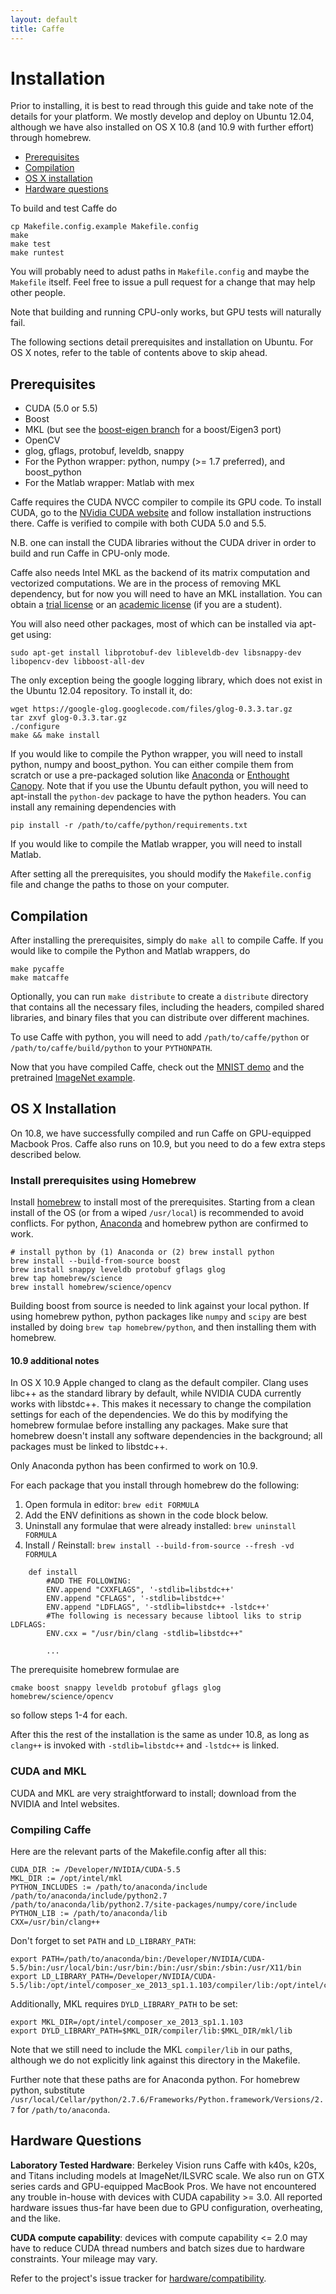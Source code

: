 ```yaml
---
layout: default
title: Caffe
---
```


# Installation

Prior to installing, it is best to read through this guide and take note of the details for your platform. We mostly develop and deploy on Ubuntu 12.04, although we have also installed on OS X 10.8 (and 10.9 with further effort) through homebrew.

- [Prerequisites](#prequequisites)
- [Compilation](#compilation)
- [OS X installation](#os_x_installation)
- [Hardware questions](#hardware_questions)

To build and test Caffe do

    cp Makefile.config.example Makefile.config
    make
    make test
    make runtest

You will probably need to adust paths in `Makefile.config` and maybe the `Makefile` itself. Feel free to issue a pull request for a change that may help other people.

Note that building and running CPU-only works, but GPU tests will naturally fail.

The following sections detail prerequisites and installation on Ubuntu. For OS X notes, refer to the table of contents above to skip ahead.

## Prerequisites

* CUDA (5.0 or 5.5)
* Boost
* MKL (but see the [boost-eigen branch](https://github.com/BVLC/caffe/tree/boost-eigen) for a boost/Eigen3 port)
* OpenCV
* glog, gflags, protobuf, leveldb, snappy
* For the Python wrapper: python, numpy (>= 1.7 preferred), and boost_python
* For the Matlab wrapper: Matlab with mex

Caffe requires the CUDA NVCC compiler to compile its GPU code. To install CUDA, go to the [NVidia CUDA website](https://developer.nvidia.com/cuda-downloads) and follow installation instructions there. Caffe is verified to compile with both CUDA 5.0 and 5.5.

N.B. one can install the CUDA libraries without the CUDA driver in order to build and run Caffe in CPU-only mode.

Caffe also needs Intel MKL as the backend of its matrix computation and vectorized computations. We are in the process of removing MKL dependency, but for now you will need to have an MKL installation. You can obtain a [trial license](http://software.intel.com/en-us/intel-mkl) or an [academic license](http://software.intel.com/en-us/intel-education-offerings) (if you are a student).

You will also need other packages, most of which can be installed via apt-get using:

    sudo apt-get install libprotobuf-dev libleveldb-dev libsnappy-dev libopencv-dev libboost-all-dev

The only exception being the google logging library, which does not exist in the Ubuntu 12.04 repository. To install it, do:

    wget https://google-glog.googlecode.com/files/glog-0.3.3.tar.gz
    tar zxvf glog-0.3.3.tar.gz
    ./configure
    make && make install

If you would like to compile the Python wrapper, you will need to install python, numpy and boost_python. You can either compile them from scratch or use a pre-packaged solution like [Anaconda](https://store.continuum.io/cshop/anaconda/) or [Enthought Canopy](https://www.enthought.com/products/canopy/). Note that if you use the Ubuntu default python, you will need to apt-install the `python-dev` package to have the python headers. You can install any remaining dependencies with

    pip install -r /path/to/caffe/python/requirements.txt

If you would like to compile the Matlab wrapper, you will need to install Matlab.

After setting all the prerequisites, you should modify the `Makefile.config` file and change the paths to those on your computer.

## Compilation

After installing the prerequisites, simply do `make all` to compile Caffe. If you would like to compile the Python and Matlab wrappers, do

    make pycaffe
    make matcaffe

Optionally, you can run `make distribute` to create a `distribute` directory that contains all the necessary files, including the headers, compiled shared libraries, and binary files that you can distribute over different machines.

To use Caffe with python, you will need to add `/path/to/caffe/python` or `/path/to/caffe/build/python` to your `PYTHONPATH`.

Now that you have compiled Caffe, check out the [MNIST demo](mnist.html) and the pretrained [ImageNet example](imagenet.html).

## OS X Installation

On 10.8, we have successfully compiled and run Caffe on GPU-equipped Macbook Pros. Caffe also runs on 10.9, but you need to do a few extra steps described below.

### Install prerequisites using Homebrew

Install [homebrew](http://brew.sh/) to install most of the prerequisites. Starting from a clean install of the OS (or from a wiped `/usr/local`) is recommended to avoid conflicts. For python, [Anaconda](https://store.continuum.io/cshop/anaconda/) and homebrew python are confirmed to work.

    # install python by (1) Anaconda or (2) brew install python
    brew install --build-from-source boost
    brew install snappy leveldb protobuf gflags glog
    brew tap homebrew/science
    brew install homebrew/science/opencv

Building boost from source is needed to link against your local python.
If using homebrew python, python packages like `numpy` and `scipy` are best installed by doing `brew tap homebrew/python`, and then installing them with homebrew.

#### 10.9 additional notes

In OS X 10.9 Apple changed to clang as the default compiler. Clang uses libc++ as the standard library by default, while NVIDIA CUDA currently works with libstdc++. This makes it necessary to change the compilation settings for each of the dependencies. We do this by modifying the homebrew formulae before installing any packages. Make sure that homebrew doesn't install any software dependencies in the background; all packages must be linked to libstdc++.

Only Anaconda python has been confirmed to work on 10.9.

For each package that you install through homebrew do the following:

1. Open formula in editor: `brew edit FORMULA`
2. Add the ENV definitions as shown in the code block below.
3. Uninstall any formulae that were already installed: `brew uninstall FORMULA`
4. Install / Reinstall: `brew install --build-from-source --fresh -vd FORMULA`

```
    def install
        #ADD THE FOLLOWING:
        ENV.append "CXXFLAGS", '-stdlib=libstdc++'
        ENV.append "CFLAGS", '-stdlib=libstdc++'
        ENV.append "LDFLAGS", '-stdlib=libstdc++ -lstdc++'
        #The following is necessary because libtool liks to strip LDFLAGS:
        ENV.cxx = "/usr/bin/clang -stdlib=libstdc++"

        ...
```

The prerequisite homebrew formulae are

    cmake boost snappy leveldb protobuf gflags glog homebrew/science/opencv

so follow steps 1-4 for each.

After this the rest of the installation is the same as under 10.8, as long as `clang++` is invoked with `-stdlib=libstdc++` and `-lstdc++` is linked.

### CUDA and MKL

CUDA and MKL are very straightforward to install; download from the NVIDIA and Intel websites.

### Compiling Caffe

Here are the relevant parts of the Makefile.config after all this:

    CUDA_DIR := /Developer/NVIDIA/CUDA-5.5
    MKL_DIR := /opt/intel/mkl
    PYTHON_INCLUDES := /path/to/anaconda/include /path/to/anaconda/include/python2.7 /path/to/anaconda/lib/python2.7/site-packages/numpy/core/include
    PYTHON_LIB := /path/to/anaconda/lib
    CXX=/usr/bin/clang++

Don't forget to set `PATH` and `LD_LIBRARY_PATH`:

    export PATH=/path/to/anaconda/bin:/Developer/NVIDIA/CUDA-5.5/bin:/usr/local/bin:/usr/bin:/bin:/usr/sbin:/sbin:/usr/X11/bin
    export LD_LIBRARY_PATH=/Developer/NVIDIA/CUDA-5.5/lib:/opt/intel/composer_xe_2013_sp1.1.103/compiler/lib:/opt/intel/composer_xe_2013_sp1.1.103/mkl/lib:/path/to/anaconda/lib:/usr/local/lib:/usr/lib:/lib

Additionally, MKL requires `DYLD_LIBRARY_PATH` to be set:

    export MKL_DIR=/opt/intel/composer_xe_2013_sp1.1.103
    export DYLD_LIBRARY_PATH=$MKL_DIR/compiler/lib:$MKL_DIR/mkl/lib

Note that we still need to include the MKL `compiler/lib` in our paths, although we do not explicitly link against this directory in the Makefile.

Further note that these paths are for Anaconda python. For homebrew python, substitute `/usr/local/Cellar/python/2.7.6/Frameworks/Python.framework/Versions/2.7` for `/path/to/anaconda`.

## Hardware Questions

**Laboratory Tested Hardware**: Berkeley Vision runs Caffe with k40s, k20s, and Titans including models at ImageNet/ILSVRC scale. We also run on GTX series cards and GPU-equipped MacBook Pros. We have not encountered any trouble in-house with devices with CUDA capability >= 3.0. All reported hardware issues thus-far have been due to GPU configuration, overheating, and the like.

**CUDA compute capability**: devices with compute capability <= 2.0 may have to reduce CUDA thread numbers and batch sizes due to hardware constraints. Your mileage may vary.

Refer to the project's issue tracker for [hardware/compatibility](https://github.com/BVLC/caffe/issues?labels=hardware%2Fcompatibility&page=1&state=open).
